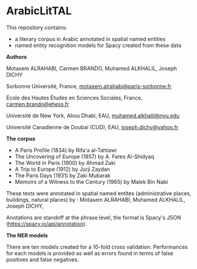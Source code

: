 # ArabicLitTAL

This repository contains:
- a literary corpus in Arabic annotated in spatial named entities
- named entity recognition models for Spacy created from these data


**Authors**

Motasem ALRAHABI, Carmen BRANDO, Muhamed ALKHALIL, Joseph DICHY

Sorbonne Université, France, motasem.alrahabi@paris-sorbonne.fr

École des Hautes Études en Sciences Sociales, France, carmen.brando@ehess.fr

Université de New York, Abou Dhabi, EAU, muhamed.alkhalil@nyu.edu

Université Canadienne de Doubaï (CUD), EAU, joseph.dichy@yahoo.fr


**The corpus**

- A Paris Profile (1834) by Rifa'a al-Tahtawi
- The Uncovering of Europe (1857) by A. Fares Al-Shidyaq
- The World in Paris (1900) by Ahmad Zaki
- A Trip to Europe (1912) by Jurji Zaydan
- The Paris Days (1931) by Zaki Mubarak
- Memoirs of a Witness to the Century (1965) by Malek Bin Nabi

These texts were annotated in spatial named entites (administrative places, buildings, natural places) by : 
Motasem ALRAHABI, 
Muhamed ALKHALIL, 
Joseph DICHY, 

Anotations are standoff at the phrase level, the format is Spacy's JSON (https://spacy.io/api/annotation).


**The NER models**

There are ten models created for a 10-fold cross validation. Performances for each models is provided as well as errors found in terms of false positives and false negatives.

